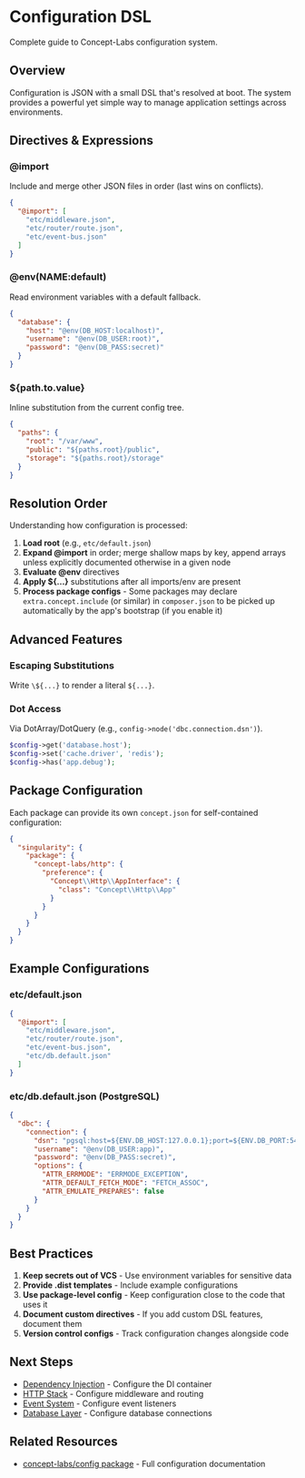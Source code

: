 # Configuration DSL

Complete guide to Concept-Labs configuration system.

## Overview

Configuration is JSON with a small DSL that's resolved at boot. The system provides a powerful yet simple way to manage application settings across environments.

## Directives & Expressions

### @import
Include and merge other JSON files in order (last wins on conflicts).

```json
{
  "@import": [
    "etc/middleware.json",
    "etc/router/route.json",
    "etc/event-bus.json"
  ]
}
```

### @env(NAME:default)
Read environment variables with a default fallback.

```json
{
  "database": {
    "host": "@env(DB_HOST:localhost)",
    "username": "@env(DB_USER:root)",
    "password": "@env(DB_PASS:secret)"
  }
}
```

### ${path.to.value}
Inline substitution from the current config tree.

```json
{
  "paths": {
    "root": "/var/www",
    "public": "${paths.root}/public",
    "storage": "${paths.root}/storage"
  }
}
```

## Resolution Order

Understanding how configuration is processed:

1. **Load root** (e.g., `etc/default.json`)
2. **Expand @import** in order; merge shallow maps by key, append arrays unless explicitly documented otherwise in a given node
3. **Evaluate @env** directives
4. **Apply ${...}** substitutions after all imports/env are present
5. **Process package configs** - Some packages may declare `extra.concept.include` (or similar) in `composer.json` to be picked up automatically by the app's bootstrap (if you enable it)

## Advanced Features

### Escaping Substitutions
Write `\${...}` to render a literal `${...}`.

### Dot Access
Via DotArray/DotQuery (e.g., `config->node('dbc.connection.dsn')`).

```php
$config->get('database.host');
$config->set('cache.driver', 'redis');
$config->has('app.debug');
```

## Package Configuration

Each package can provide its own `concept.json` for self-contained configuration:

```json
{
  "singularity": {
    "package": {
      "concept-labs/http": {
        "preference": {
          "Concept\\Http\\AppInterface": { 
            "class": "Concept\\Http\\App" 
          }
        }
      }
    }
  }
}
```

## Example Configurations

### etc/default.json
```json
{
  "@import": [
    "etc/middleware.json",
    "etc/router/route.json",
    "etc/event-bus.json",
    "etc/db.default.json"
  ]
}
```

### etc/db.default.json (PostgreSQL)
```json
{
  "dbc": {
    "connection": {
      "dsn": "pgsql:host=${ENV.DB_HOST:127.0.0.1};port=${ENV.DB_PORT:5432};dbname=${ENV.DB_NAME:app}",
      "username": "@env(DB_USER:app)",
      "password": "@env(DB_PASS:secret)",
      "options": {
        "ATTR_ERRMODE": "ERRMODE_EXCEPTION",
        "ATTR_DEFAULT_FETCH_MODE": "FETCH_ASSOC",
        "ATTR_EMULATE_PREPARES": false
      }
    }
  }
}
```

## Best Practices

1. **Keep secrets out of VCS** - Use environment variables for sensitive data
2. **Provide .dist templates** - Include example configurations
3. **Use package-level config** - Keep configuration close to the code that uses it
4. **Document custom directives** - If you add custom DSL features, document them
5. **Version control configs** - Track configuration changes alongside code

## Next Steps

- [Dependency Injection](./dependency-injection.md) - Configure the DI container
- [HTTP Stack](./http-stack.md) - Configure middleware and routing
- [Event System](./events.md) - Configure event listeners
- [Database Layer](./database.md) - Configure database connections

## Related Resources

- [concept-labs/config package](https://github.com/Concept-Labs/config) - Full configuration documentation
